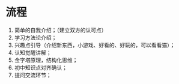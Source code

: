 # 流程

1. 简单的自我介绍；（建立双方的认可点）
2. 学习方法论介绍；
3. 兴趣点引导（介绍新东西，小游戏、好看的、好玩的，可以看看猫）；
4. 认知觉醒讲解；
5. 金字塔原理，结构化思维；
6. 初中知识点对齐确认；
7. 提问交流环节；